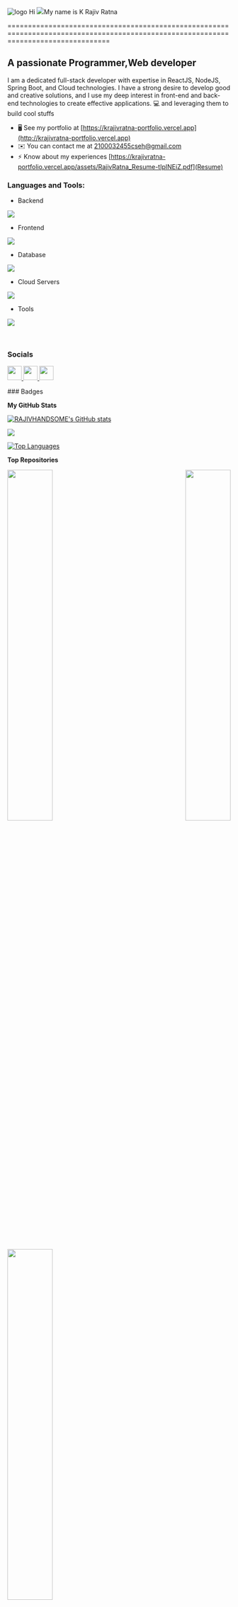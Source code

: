 ![logo](logo(1).png)
Hi ![](https://user-images.githubusercontent.com/18350557/176309783-0785949b-9127-417c-8b55-ab5a4333674e.gif)My name is K Rajiv Ratna

=====================================================================================================================================

A passionate Programmer,Web developer
-------------------------------------

I am a dedicated full-stack developer with expertise in ReactJS, NodeJS, Spring Boot, and Cloud technologies. I have a strong desire to develop good and creative solutions, and I use my deep interest in front-end and back-end technologies to create effective applications. 💻 and leveraging them to build cool stuffs

* 🖥️  See my portfolio at [https://krajivratna-portfolio.vercel.app](http://krajivratna-portfolio.vercel.app)
* ✉️  You can contact me at [2100032455cseh@gmail.com](mailto:2100032455cseh@gmail.com)
* ⚡  Know about my experiences [https://krajivratna-portfolio.vercel.app/assets/RajivRatna_Resume-tIpINEiZ.pdf](Resume)

<h3 align="left">Languages and Tools:</h3>

- Backend
<p align="left">
  <a href="https://skillicons.dev">
    <img src="https://skillicons.dev/icons?i=java,nodejs,spring,express,mongoose" />
  </a>
</p>

- Frontend
<p align="left">
  <a href="https://skillicons.dev">
    <img src="https://skillicons.dev/icons?i=js,react,redux,bootstrap" />
  </a>
</p>

- Database
<p align="left">
  <a href="https://skillicons.dev">
    <img src="https://skillicons.dev/icons?i=mongodb,mysql,postgresql" />
  </a>
</p>

- Cloud Servers
<p align="left">
  <a href="https://skillicons.dev">
    <img src="https://skillicons.dev/icons?i=aws,firebase" />
  </a>
</p>

- Tools
<p align="left">
  <a href="https://skillicons.dev">
    <img src="https://skillicons.dev/icons?i=git,github,docker,idea,vscode,postman,linux" />
  </a>
</p>

<br/>

### Socials

<p align="left"> <a href="https://www.github.com/RAJIVHANDSOME" target="_blank" rel="noreferrer"> <picture> <source media="(prefers-color-scheme: dark)" srcset="https://raw.githubusercontent.com/danielcranney/readme-generator/main/public/icons/socials/github-dark.svg" /> <source media="(prefers-color-scheme: light)" srcset="https://raw.githubusercontent.com/danielcranney/readme-generator/main/public/icons/socials/github.svg" /> <img src="https://raw.githubusercontent.com/danielcranney/readme-generator/main/public/icons/socials/github.svg" width="32" height="32" /> </picture> </a> <a href="http://www.instagram.com/rajivratna_18/?__pwa=1" target="_blank" rel="noreferrer"> <picture> <source media="(prefers-color-scheme: dark)" srcset="https://raw.githubusercontent.com/danielcranney/readme-generator/main/public/icons/socials/instagram-dark.svg" /> <source media="(prefers-color-scheme: light)" srcset="https://raw.githubusercontent.com/danielcranney/readme-generator/main/public/icons/socials/instagram.svg" /> <img src="https://raw.githubusercontent.com/danielcranney/readme-generator/main/public/icons/socials/instagram.svg" width="32" height="32" /> </picture> </a> <a href="https://www.linkedin.com/in/kokkiligadda-rajiv-ratna-79b592239/" target="_blank" rel="noreferrer"> <picture> <source media="(prefers-color-scheme: dark)" srcset="https://raw.githubusercontent.com/danielcranney/readme-generator/main/public/icons/socials/linkedin-dark.svg" /> <source media="(prefers-color-scheme: light)" srcset="https://raw.githubusercontent.com/danielcranney/readme-generator/main/public/icons/socials/linkedin.svg" /> <img src="https://raw.githubusercontent.com/danielcranney/readme-generator/main/public/icons/socials/linkedin.svg" width="32" height="32" /> </picture> </a></p>
### Badges

<b>My GitHub Stats</b>

<a href="http://www.github.com/RAJIVHANDSOME"><img src="https://github-readme-stats.vercel.app/api?username=RAJIVHANDSOME&show_icons=true&hide=&count_private=true&title_color=0891b2&text_color=ffffff&icon_color=0891b2&bg_color=1c1917&hide_border=true&show_icons=true" alt="RAJIVHANDSOME's GitHub stats" /></a>

<a href="http://www.github.com/RAJIVHANDSOME"><img src="https://github-readme-streak-stats.herokuapp.com/?user=RAJIVHANDSOME&stroke=ffffff&background=1c1917&ring=0891b2&fire=0891b2&currStreakNum=ffffff&currStreakLabel=0891b2&sideNums=ffffff&sideLabels=ffffff&dates=ffffff&hide_border=true" /></a>

<a href="https://github.com/RAJIVHANDSOME" align="left"><img src="https://github-readme-stats.vercel.app/api/top-langs/?username=RAJIVHANDSOME&langs_count=10&title_color=0891b2&text_color=ffffff&icon_color=0891b2&bg_color=1c1917&hide_border=true&locale=en&custom_title=Top%20%Languages" alt="Top Languages" /></a>

<b>Top Repositories</b>

<div width="100%" align="center"><a href="https://github.com/RAJIVHANDSOME/agriinsight" align="left"><img align="left" width="45%" src="https://github-readme-stats.vercel.app/api/pin/?username=RAJIVHANDSOME&repo=agriinsight&title_color=0891b2&text_color=ffffff&icon_color=0891b2&bg_color=1c1917&hide_border=true&locale=en" /></a><a href="https://github.com/RAJIVHANDSOME/JewelleryApp" align="right"><img align="right" width="45%" src="https://github-readme-stats.vercel.app/api/pin/?username=RAJIVHANDSOME&repo=JewelleryApp&title_color=0891b2&text_color=ffffff&icon_color=0891b2&bg_color=1c1917&hide_border=true&locale=en" /></a></div><br /><br /><br /><br /><br /><br /><br />

<br /><br /><br /><br /><br />

<div width="100%" align="center"><a href="https://github.com/RAJIVHANDSOME/rajiv_portfolio" align="left"><img align="left" width="45%" src="https://github-readme-stats.vercel.app/api/pin/?username=RAJIVHANDSOME&repo=rajiv_portfolio&title_color=0891b2&text_color=ffffff&icon_color=0891b2&bg_color=1c1917&hide_border=true&locale=en" /></a></div>
